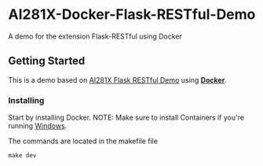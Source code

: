 # AI281X-Docker-Flask-RESTful-Demo
A demo for the extension Flask-RESTful using Docker

## Getting Started

This is a demo based on [AI281X Flask RESTful Demo](https://github.com/andrewisen/AI281X-Flask-RESTful-Demo) using **[Docker](https://www.docker.com)**.


### Installing

Start by installing Docker.
NOTE: Make sure to install Containers if you're running [Windows](https://docs.docker.com/docker-for-windows/install/#install-docker-for-windows-desktop-app).

The commands are located in the makefile file

```
make dev
```
